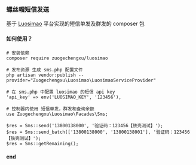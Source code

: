 ### 螺丝帽短信发送

基于 [Luosimao](https://luosimao.com/) 平台实现的短信单发及群发的 composer 包

#### 如何使用？

```
# 安装依赖
composer require zuogechengxu/luosimao

# 发布资源 生成 sms.php 配置文件
php artisan vendor:publish --provider="Zuogechengxu\Luosimao\LuosimaoServiceProvider"

# 在 sms.php 中配置 luosimao 的短信 api key
'api_key' => env('LUOSIMAO_KEY', '123456'),

# 控制器内使用 短信单发，群发和查询余额
use Zuogechengxu\Luosimao\Facades\Sms;

$res = Sms::send('13800138000', '验证码：123456【铁壳测试】');
$res = Sms::send_batch(['13800138000', '13800138001'], '验证码：123456【铁壳测试】');
$res = Sms::getRemaining();

```

#### end
